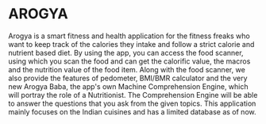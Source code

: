 # AROGYA
Arogya is a smart fitness and health application for the fitness freaks who want to keep track of the calories they intake and follow a strict calorie and nutrient based diet. By using the app, you can access the food scanner, using which you scan the food and can get the calorific value, the macros and the nutrition value of the food item. Along with the food scanner, we also provide the features of pedometer, BMI/BMR calculator and the very new Arogya Baba, the app's own Machine Comprehension Engine, which will portray the role of a Nutritionist. The Comprehension Engine will be able to answer the questions that you ask from the given topics.
This application mainly focuses on the Indian cuisines and has a limited database as of now.  
